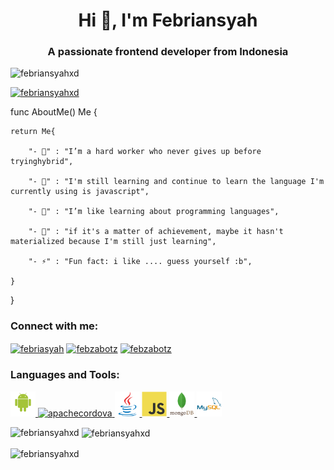 <h1 align="center">Hi 👋, I'm Febriansyah</h1>
<h3 align="center">A passionate frontend developer from Indonesia</h3>

<p align="left"> <img src="https://komarev.com/ghpvc/?username=febriansyahxd&label=Profile%20views&color=0e75b6&style=flat" alt="febriansyahxd" /> </p>

<p align="left"> <a href="https://github.com/ryo-ma/github-profile-trophy"><img src="https://github-profile-trophy.vercel.app/?username=febriansyahxd" alt="febriansyahxd" /></a> </p>

func AboutMe() Me {

	return Me{

		"- 🔭" : "I’m a hard worker who never gives up before tryinghybrid",

		"- 🌱" : "I'm still learning and continue to learn the language I'm currently using is javascript",

		"- 👯" : "I’m like learning about programming languages",

		"- 🥅" : "if it's a matter of achievement, maybe it hasn't materialized because I'm still just learning",

		"- ⚡" : "Fun fact: i like .... guess yourself :b",

	}

}



<h3 align="left">Connect with me:</h3>
<p align="left">
<a href="https://fb.com/febriasyah" target="blank"><img align="center" src="https://raw.githubusercontent.com/rahuldkjain/github-profile-readme-generator/master/src/images/icons/Social/facebook.svg" alt="febriasyah" height="30" width="40" /></a>
<a href="https://instagram.com/febzabotz" target="blank"><img align="center" src="https://raw.githubusercontent.com/rahuldkjain/github-profile-readme-generator/master/src/images/icons/Social/instagram.svg" alt="febzabotz" height="30" width="40" /></a>
<a href="https://www.youtube.com/c/febzabotz" target="blank"><img align="center" src="https://raw.githubusercontent.com/rahuldkjain/github-profile-readme-generator/master/src/images/icons/Social/youtube.svg" alt="febzabotz" height="30" width="40" /></a>
</p>

<h3 align="left">Languages and Tools:</h3>
<p align="left"> <a href="https://developer.android.com" target="_blank" rel="noreferrer"> <img src="https://raw.githubusercontent.com/devicons/devicon/master/icons/android/android-original-wordmark.svg" alt="android" width="40" height="40"/> </a> <a href="https://cordova.apache.org/" target="_blank" rel="noreferrer"> <img src="https://www.vectorlogo.zone/logos/apache_cordova/apache_cordova-icon.svg" alt="apachecordova" width="40" height="40"/> </a> <a href="https://www.java.com" target="_blank" rel="noreferrer"> <img src="https://raw.githubusercontent.com/devicons/devicon/master/icons/java/java-original.svg" alt="java" width="40" height="40"/> </a> <a href="https://developer.mozilla.org/en-US/docs/Web/JavaScript" target="_blank" rel="noreferrer"> <img src="https://raw.githubusercontent.com/devicons/devicon/master/icons/javascript/javascript-original.svg" alt="javascript" width="40" height="40"/> </a> <a href="https://www.mongodb.com/" target="_blank" rel="noreferrer"> <img src="https://raw.githubusercontent.com/devicons/devicon/master/icons/mongodb/mongodb-original-wordmark.svg" alt="mongodb" width="40" height="40"/> </a> <a href="https://www.mysql.com/" target="_blank" rel="noreferrer"> <img src="https://raw.githubusercontent.com/devicons/devicon/master/icons/mysql/mysql-original-wordmark.svg" alt="mysql" width="40" height="40"/> </a> </p>

<p><img align="left" src="https://github-readme-stats.vercel.app/api/top-langs?username=febriansyahxd&show_icons=true&locale=en&layout=compact" alt="febriansyahxd" /></p>

<p>&nbsp;<img align="center" src="https://github-readme-stats.vercel.app/api?username=febriansyahxd&show_icons=true&locale=en" alt="febriansyahxd" /></p>

<p><img align="center" src="https://github-readme-streak-stats.herokuapp.com/?user=febriansyahxd&" alt="febriansyahxd" /></p>
